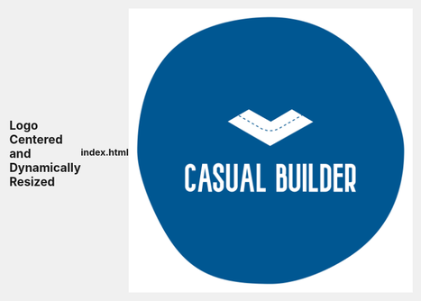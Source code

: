 ## Logo Centered and Dynamically Resized
### index.html

<!DOCTYPE html>
<html>
<head>
  <title>Casual Builder</title>
  <style>
    body, html {
      height: 100%;
      margin: 0;
      display: flex;
      justify-content: center;
      align-items: center;
      background-color: #f0f0f0; /* Change the background color as needed */
    }
    #logo {
      max-width: 100%;
      max-height: 100%;
      width: auto;
      height: auto;
    }
  </style>
</head>
<body>
  <img id="logo" src="/logo.png" alt="Casual Builder logo">
</body>
</html>
